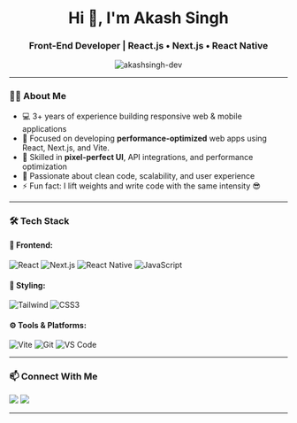 <h1 align="center">Hi 👋, I'm Akash Singh</h1>
<h3 align="center">Front-End Developer | React.js • Next.js • React Native</h3>

<p align="center">
  <img src="https://komarev.com/ghpvc/?username=akashsingh-dev&label=Profile%20views&color=0e75b6&style=flat" alt="akashsingh-dev" />
</p>

---

### 👨‍💻 About Me

- 💻 3+ years of experience building responsive web & mobile applications  
- 🔭 Focused on developing **performance-optimized** web apps using React, Next.js, and Vite. 
- 🚀 Skilled in **pixel-perfect UI**, API integrations, and performance optimization   
- 🧠 Passionate about clean code, scalability, and user experience  
- ⚡ Fun fact: I lift weights and write code with the same intensity 😎

---

### 🛠️ Tech Stack

#### 🚀 Frontend:
![React](https://img.shields.io/badge/React-20232A?style=for-the-badge&logo=react)
![Next.js](https://img.shields.io/badge/Next.js-000?style=for-the-badge&logo=nextdotjs)
![React Native](https://img.shields.io/badge/React_Native-20232A?style=for-the-badge&logo=react)
![JavaScript](https://img.shields.io/badge/JavaScript-F7DF1E?style=for-the-badge&logo=javascript)

#### 🎨 Styling:
![Tailwind](https://img.shields.io/badge/Tailwind_CSS-38B2AC?style=for-the-badge&logo=tailwind-css)
![CSS3](https://img.shields.io/badge/CSS3-1572B6?style=for-the-badge&logo=css3)

#### ⚙️ Tools & Platforms:
![Vite](https://img.shields.io/badge/Vite-646CFF?style=for-the-badge&logo=vite)
![Git](https://img.shields.io/badge/Git-F05032?style=for-the-badge&logo=git)
![VS Code](https://img.shields.io/badge/VS_Code-007ACC?style=for-the-badge&logo=visual-studio-code)

---

### 📫 Connect With Me

<p>
  <a href="mailto:xakashsingh00@gmail.com"><img src="https://img.shields.io/badge/Gmail-D14836?style=for-the-badge&logo=gmail&logoColor=white" /></a>
  <a href="https://www.linkedin.com/in/akash-singh-1102381a0/" target="_blank"><img src="https://img.shields.io/badge/LinkedIn-0A66C2?style=for-the-badge&logo=linkedin&logoColor=white" /></a>
</p>

---
